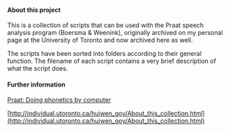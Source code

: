 
#### About this project ####
 
This is a collection of scripts that can be used with the Praat speech analysis program (Boersma & Weenink), originally archived on my personal page at the University of Toronto and now archived here as well.
 
The scripts have been sorted into folders according to their general function. The filename of each script contains a very brief description of what the script does.

#### Further information #####
 
[Praat: Doing phonetics by computer](https://www.fon.hum.uva.nl/praat/)
 
[http://individual.utoronto.ca/huiwen_goy/About_this_collection.html](http://individual.utoronto.ca/huiwen_goy/About_this_collection.html)
